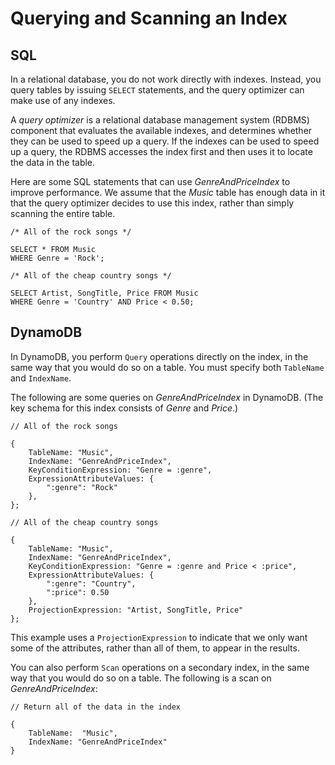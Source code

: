 # Querying and Scanning an Index<a name="SQLtoNoSQL.Indexes.QueryAndScan"></a>

## SQL<a name="SQLtoNoSQL.Indexes.QueryAndScan.SQL"></a>

In a relational database, you do not work directly with indexes\. Instead, you query tables by issuing `SELECT` statements, and the query optimizer can make use of any indexes\.

A *query optimizer* is a relational database management system \(RDBMS\) component that evaluates the available indexes, and determines whether they can be used to speed up a query\. If the indexes can be used to speed up a query, the RDBMS accesses the index first and then uses it to locate the data in the table\.

Here are some SQL statements that can use *GenreAndPriceIndex* to improve performance\. We assume that the *Music* table has enough data in it that the query optimizer decides to use this index, rather than simply scanning the entire table\.

```
/* All of the rock songs */

SELECT * FROM Music 
WHERE Genre = 'Rock';
```

```
/* All of the cheap country songs */

SELECT Artist, SongTitle, Price FROM Music 
WHERE Genre = 'Country' AND Price < 0.50;
```

## DynamoDB<a name="SQLtoNoSQL.Indexes.QueryAndScan.DynamoDB"></a>

In DynamoDB, you perform `Query` operations directly on the index, in the same way that you would do so on a table\. You must specify both `TableName` and `IndexName`\.

The following are some queries on *GenreAndPriceIndex* in DynamoDB\. \(The key schema for this index consists of *Genre* and *Price*\.\)

```
// All of the rock songs

{
    TableName: "Music",
    IndexName: "GenreAndPriceIndex",
    KeyConditionExpression: "Genre = :genre",
    ExpressionAttributeValues: {
        ":genre": "Rock"
    },
};
```

```
// All of the cheap country songs

{
    TableName: "Music",
    IndexName: "GenreAndPriceIndex",
    KeyConditionExpression: "Genre = :genre and Price < :price",
    ExpressionAttributeValues: {
        ":genre": "Country",
        ":price": 0.50
    },
    ProjectionExpression: "Artist, SongTitle, Price"
};
```

This example uses a `ProjectionExpression` to indicate that we only want some of the attributes, rather than all of them, to appear in the results\.

You can also perform `Scan` operations on a secondary index, in the same way that you would do so on a table\. The following is a scan on *GenreAndPriceIndex*:

```
// Return all of the data in the index

{
    TableName:  "Music",
    IndexName: "GenreAndPriceIndex"
}
```